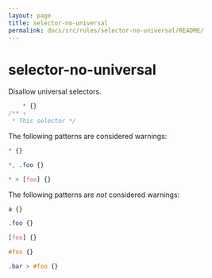 ```yaml
---
layout: page
title: selector-no-universal
permalink: docs/src/rules/selector-no-universal/README/
---
```


# selector-no-universal

Disallow universal selectors.

```css
    * {}
/** ↑
 * This selector */
```

The following patterns are considered warnings:

```css
* {}
```

```css
*, .foo {}
```

```css
* > [foo] {}
```

The following patterns are *not* considered warnings:

```css
a {}
```

```css
.foo {}
```

```css
[foo] {}
```

```css
#foo {}
```

```css
.bar > #foo {}
```
